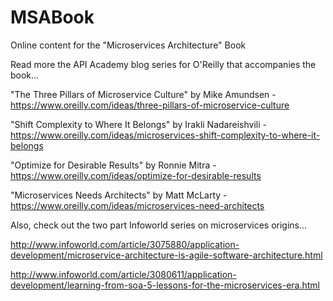 # MSABook
Online content for the "Microservices Architecture" Book

Read more the API Academy blog series for O'Reilly that accompanies the book...

"The Three Pillars of Microservice Culture" by Mike Amundsen - https://www.oreilly.com/ideas/three-pillars-of-microservice-culture

"Shift Complexity to Where It Belongs" by Irakli Nadareishvili - https://www.oreilly.com/ideas/microservices-shift-complexity-to-where-it-belongs

"Optimize for Desirable Results" by Ronnie Mitra - https://www.oreilly.com/ideas/optimize-for-desirable-results

"Microservices Needs Architects" by Matt McLarty - https://www.oreilly.com/ideas/microservices-need-architects 

Also, check out the two part Infoworld series on microservices origins...

http://www.infoworld.com/article/3075880/application-development/microservice-architecture-is-agile-software-architecture.html

http://www.infoworld.com/article/3080611/application-development/learning-from-soa-5-lessons-for-the-microservices-era.html

